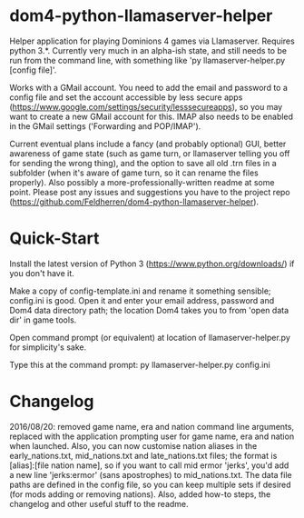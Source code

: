 # dom4-python-llamaserver-helper
Helper application for playing Dominions 4 games via Llamaserver. Requires python 3.*. Currently very much in an alpha-ish state, and still needs to be run from the command line, with something like 'py llamaserver-helper.py [config file]'. 

Works with a GMail account. You need to add the email and password to a config file and set the account accessible by less secure apps (https://www.google.com/settings/security/lesssecureapps), so you may want to create a new GMail account for this. IMAP also needs to be enabled in the GMail settings ('Forwarding and POP/IMAP').

Current eventual plans include a fancy (and probably optional) GUI, better awareness of game state (such as game turn, or llamaserver telling you off for sending the wrong thing), and the option to save all old .trn files in a subfolder (when it's aware of game turn, so it can rename the files properly). Also possibly a more-professionally-written readme at some point.
Please post any issues and suggestions you have to the project repo (https://github.com/Feldherren/dom4-python-llamaserver-helper).

# Quick-Start
Install the latest version of Python 3 (https://www.python.org/downloads/) if you don't have it.

Make a copy of config-template.ini and rename it something sensible; config.ini is good. Open it and enter your email address, password and Dom4 data directory path; the location Dom4 takes you to from 'open data dir' in game tools.

Open command prompt (or equivalent) at location of llamaserver-helper.py for simplicity's sake.

Type this at the command prompt: py llamaserver-helper.py config.ini

# Changelog
2016/08/20: removed game name, era and nation command line arguments, replaced with the application prompting user for game name, era and nation when launched. Also, you can now customise nation aliases in the early_nations.txt, mid_nations.txt and late_nations.txt files; the format is [alias]:[file nation name], so if you want to call mid ermor 'jerks', you'd add a new line 'jerks:ermor' (sans apostrophes) to mid_nations.txt. The data file paths are defined in the config file, so you can keep multiple sets if desired (for mods adding or removing nations). Also, added how-to steps, the changelog and other useful stuff to the readme.